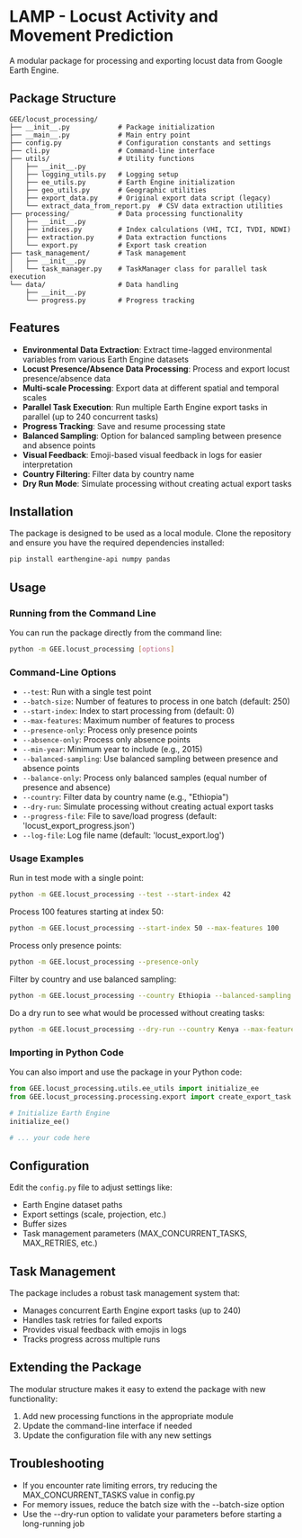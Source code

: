 # LAMP - Locust Activity and Movement Prediction

A modular package for processing and exporting locust data from Google Earth Engine.

## Package Structure

```
GEE/locust_processing/
├── __init__.py            # Package initialization
├── __main__.py            # Main entry point
├── config.py              # Configuration constants and settings
├── cli.py                 # Command-line interface
├── utils/                 # Utility functions
│   ├── __init__.py
│   ├── logging_utils.py   # Logging setup
│   ├── ee_utils.py        # Earth Engine initialization
│   ├── geo_utils.py       # Geographic utilities
│   ├── export_data.py     # Original export data script (legacy)
│   └── extract_data_from_report.py  # CSV data extraction utilities
├── processing/            # Data processing functionality
│   ├── __init__.py
│   ├── indices.py         # Index calculations (VHI, TCI, TVDI, NDWI)
│   ├── extraction.py      # Data extraction functions
│   └── export.py          # Export task creation
├── task_management/       # Task management
│   ├── __init__.py
│   └── task_manager.py    # TaskManager class for parallel task execution
└── data/                  # Data handling
    ├── __init__.py
    └── progress.py        # Progress tracking
```

## Features

- **Environmental Data Extraction**: Extract time-lagged environmental variables from various Earth Engine datasets
- **Locust Presence/Absence Data Processing**: Process and export locust presence/absence data
- **Multi-scale Processing**: Export data at different spatial and temporal scales
- **Parallel Task Execution**: Run multiple Earth Engine export tasks in parallel (up to 240 concurrent tasks)
- **Progress Tracking**: Save and resume processing state
- **Balanced Sampling**: Option for balanced sampling between presence and absence points
- **Visual Feedback**: Emoji-based visual feedback in logs for easier interpretation
- **Country Filtering**: Filter data by country name
- **Dry Run Mode**: Simulate processing without creating actual export tasks

## Installation

The package is designed to be used as a local module. Clone the repository and ensure you have the required dependencies installed:

```bash
pip install earthengine-api numpy pandas
```

## Usage

### Running from the Command Line

You can run the package directly from the command line:

```bash
python -m GEE.locust_processing [options]
```

### Command-Line Options

- `--test`: Run with a single test point
- `--batch-size`: Number of features to process in one batch (default: 250)
- `--start-index`: Index to start processing from (default: 0)
- `--max-features`: Maximum number of features to process
- `--presence-only`: Process only presence points
- `--absence-only`: Process only absence points
- `--min-year`: Minimum year to include (e.g., 2015)
- `--balanced-sampling`: Use balanced sampling between presence and absence points
- `--balance-only`: Process only balanced samples (equal number of presence and absence)
- `--country`: Filter data by country name (e.g., "Ethiopia")
- `--dry-run`: Simulate processing without creating actual export tasks
- `--progress-file`: File to save/load progress (default: 'locust_export_progress.json')
- `--log-file`: Log file name (default: 'locust_export.log')

### Usage Examples

Run in test mode with a single point:

```bash
python -m GEE.locust_processing --test --start-index 42
```

Process 100 features starting at index 50:

```bash
python -m GEE.locust_processing --start-index 50 --max-features 100
```

Process only presence points:

```bash
python -m GEE.locust_processing --presence-only
```

Filter by country and use balanced sampling:

```bash
python -m GEE.locust_processing --country Ethiopia --balanced-sampling
```

Do a dry run to see what would be processed without creating tasks:

```bash
python -m GEE.locust_processing --dry-run --country Kenya --max-features 200
```

### Importing in Python Code

You can also import and use the package in your Python code:

```python
from GEE.locust_processing.utils.ee_utils import initialize_ee
from GEE.locust_processing.processing.export import create_export_task

# Initialize Earth Engine
initialize_ee()

# ... your code here
```

## Configuration

Edit the `config.py` file to adjust settings like:

- Earth Engine dataset paths
- Export settings (scale, projection, etc.)
- Buffer sizes
- Task management parameters (MAX_CONCURRENT_TASKS, MAX_RETRIES, etc.)

## Task Management

The package includes a robust task management system that:

- Manages concurrent Earth Engine export tasks (up to 240)
- Handles task retries for failed exports
- Provides visual feedback with emojis in logs
- Tracks progress across multiple runs

## Extending the Package

The modular structure makes it easy to extend the package with new functionality:

1. Add new processing functions in the appropriate module
2. Update the command-line interface if needed
3. Update the configuration file with any new settings

## Troubleshooting

- If you encounter rate limiting errors, try reducing the MAX_CONCURRENT_TASKS value in config.py
- For memory issues, reduce the batch size with the --batch-size option
- Use the --dry-run option to validate your parameters before starting a long-running job
